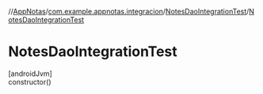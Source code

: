 //[AppNotas](../../../index.md)/[com.example.appnotas.integracion](../index.md)/[NotesDaoIntegrationTest](index.md)/[NotesDaoIntegrationTest](-notes-dao-integration-test.md)

# NotesDaoIntegrationTest

[androidJvm]\
constructor()
